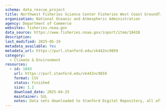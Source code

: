 ```yaml
---
schema: data_rescue_project 
title: Northwest Fisheries Science Center Fisheries West Coast Groundfish Bottom Trawl Survey (WCGBTS)
organization: National Oceanic and Atmospheric Administration
agency: Department of Commerce
websites: fisheries.noaa.gov
data_source: https://www.fisheries.noaa.gov/inport/item/18418
description: 
last_modified: 2025-05-19
metadata_available: Yes
metadata_url: https://purl.stanford.edu/vk442nc9859
category:
  - Climate & Environment 
resources:
  - id: 1043
    url: https://purl.stanford.edu/vk442nc9859
    format: CSV
    status: Finished
    size: 1.2
    download_date: 2025-04-25
    maintainer: SUL
    notes: Data sets downloaded to Stanford Digital Repository, all affiliated URLs archived by End of Term Archive and snapshots linked from the Stanford PURL metadata record. 3 data sets for this survey, with metadata records for each.
---
```

